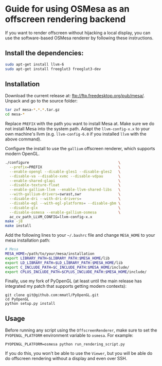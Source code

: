 # Guide for using OSMesa as an offscreen rendering backend
If you want to render offscreen without hijacking a local display,
you can use the software-based OSMesa renderer by following these
instructions.

## Install the dependencies:
```sh
sudo apt-get install llvm-6
sudo apt-get install freeglut3 freeglut3-dev
```

## Installation
Download the current release at: <ftp://ftp.freedesktop.org/pub/mesa/>.
Unpack and go to the source folder:
```sh
tar zxf mesa-*.*.*.tar.gz
cd mesa-*
```
Replace `PREFIX` with the path you want to install Mesa at.
Make sure we do not install Mesa into the system path.
Adapt the `llvm-config-x.x` to your own machine's llvm (e.g. `llvm-config-6.0`
        if you installed `llvm` with the above command).

Configure the install to use the `gallium` offscreen renderer, which supports
modern OpenGL.
```sh
./configure                                         \
  --prefix=PREFIX                                   \
  --enable-opengl --disable-gles1 --disable-gles2   \
  --disable-va --disable-xvmc --disable-vdpau       \
  --enable-shared-glapi                             \
  --disable-texture-float                           \
  --enable-gallium-llvm --enable-llvm-shared-libs   \
  --with-gallium-drivers=swrast,swr                 \
  --disable-dri --with-dri-drivers=                 \
  --disable-egl --with-egl-platforms= --disable-gbm \
  --disable-glx                                     \
  --disable-osmesa --enable-gallium-osmesa          \
  ac_cv_path_LLVM_CONFIG=llvm-config-x.x
make -j8
make install
```

Add the following lines to your `~/.bashrc` file and change `MESA_HOME` to your mesa installation path:
```sh
# Mesa
MESA_HOME=/path/to/your/mesa/installation
export LIBRARY_PATH=$LIBRARY_PATH:$MESA_HOME/lib
export LD_LIBRARY_PATH=$LD_LIBRARY_PATH:$MESA_HOME/lib
export C_INCLUDE_PATH=$C_INCLUDE_PATH:$MESA_HOME/include/
export CPLUS_INCLUDE_PATH=$CPLUS_INCLUDE_PATH:$MESA_HOME/include/
```

Finally, use my fork of PyOpenGL (at least until the main release has
integrated my patch that supports getting modern contexts):

```
git clone git@github.com:mmatl/PyOpenGL.git
cd PyOpenGL
python setup.py install
```

## Usage
Before running any script using the `OffscreenRenderer`, make sure to set the
`PYOPENGL_PLATFORM` environment variable to `osmesa`. For example:

```
PYOPENGL_PLATFORM=osmesa python run_rendering_script.py
```

If you do this, you won't be able to use the `Viewer`, but you will be able do
do offscreen rendering without a display and even over SSH.
